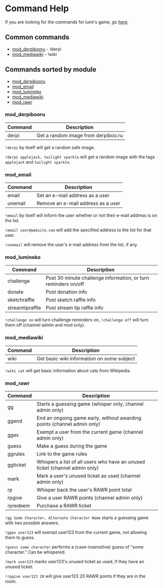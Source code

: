 Command Help
============

If you are looking for the commands for lumi's game, go [here](#mod_rawr).

## Common commands

- [mod_derpibooru](#mod_derpibooru) - !derpi
- [mod_mediawiki](#mod_mediawiki) - !wiki


## Commands sorted by module

- [mod_derpibooru](#mod_derpibooru)
- [mod_email](#mod_email)
- [mod_lumineko](#mod_lumineko)
- [mod_mediawiki](#mod_mediawiki)
- [mod_rawr](#mod_rawr)


### mod_derpibooru

| Command  | Description
| -------- | -----------------------------------
| derpi    | Get a random image from derpiboo.ru

`!derpi` by itself will get a random safe image.

`!derpi applejack, twilight sparkle` will get a random image with the tags `applejack` and
`twilight sparkle`.


### mod_email

| Command | Description
| ------- | ----------------------------------
| email   | Set an e-mail address as a user
| unemail | Remove an e-mail address as a user

`!email` by itself will inform the user whether or not their e-mail address is on the list.

`!email user@website.com` will add the specified address to the list for that user.

`!unemail` will remove the user's e-mail address from the list, if any.


### mod_lumineko

| Command         | Description
| --------------- | --------------------------------------------------------------
| challenge       | Post 30 minute challenge information, or turn reminders on/off
| donate          | Post donation info
| sketchraffle    | Post sketch raffle info
| streamtipraffle | Post stream tip raffle info

`!challenge on` will turn challenge reminders on, `!challenge off` will turn them off (channel
admin and mod only).


### mod_mediawiki

| Command | Description
| ------- | ------------------------------------------
| wiki    | Get basic wiki information on some subject

`!wiki cat` will get basic information about cats from Wikipedia.


### mod_rawr

| Command  | Description
| -------- | ---------------------------------------------------------------------------
| gg       | Starts a guessing game (whisper only, channel admin only)
| ggend    | End an ongoing game early, without awarding points (channel admin only)
| ggex     | Exempt a user from the current game (channel admin only)
| guess    | Make a guess during the game
| ggrules  | Link to the game rules
| ggticket | Whispers a list of all users who have an unused ticket (channel admin only)
| mark     | Mark a user's unused ticket as used (channel admin only)
| rp       | Whisper back the user's RAWR point total
| rpgive   | Give a user RAWR points (channel admin only)
| rpredeem | Purchase a RAWR ticket

`!gg Some Character, Alternate Character Name` starts a guessing game with two possible answers.

`!ggex user123` will exempt user123 from the current game, not allowing them to guess.

`!guess some character` performs a (case-insensitive) guess of "some character." Can be whispered.

`!mark user123` marks user123's unused ticket as used, if they have an unused ticket.

`!rpgive user123 20` will give user123 20 RAWR points if they are in the room.
